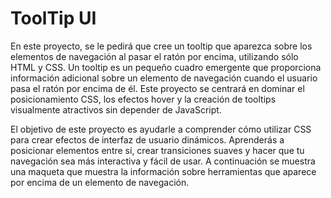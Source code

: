 # ToolTip UI

En este proyecto, se le pedirá que cree un tooltip que aparezca sobre los elementos de navegación al pasar el ratón por encima, utilizando sólo HTML y CSS. Un tooltip es un pequeño cuadro emergente que proporciona información adicional sobre un elemento de navegación cuando el usuario pasa el ratón por encima de él. Este proyecto se centrará en dominar el posicionamiento CSS, los efectos hover y la creación de tooltips visualmente atractivos sin depender de JavaScript.

El objetivo de este proyecto es ayudarle a comprender cómo utilizar CSS para crear efectos de interfaz de usuario dinámicos. Aprenderás a posicionar elementos entre sí, crear transiciones suaves y hacer que tu navegación sea más interactiva y fácil de usar. A continuación se muestra una maqueta que muestra la información sobre herramientas que aparece por encima de un elemento de navegación.

